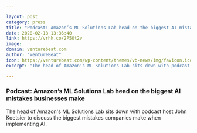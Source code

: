 ```yaml
---

layout: post
category: press
title: "Podcast: Amazon’s ML Solutions Lab head on the biggest AI mistakes businesses make"
date: 2020-02-18 13:36:40
link: https://vrhk.co/2P5Ot2v
image: 
domain: venturebeat.com
author: "VentureBeat"
icon: https://venturebeat.com/wp-content/themes/vb-news/img/favicon.ico
excerpt: "The head of Amazon's ML Solutions Lab sits down with podcast host John Koetsier to discuss the biggest mistakes companies make when implementing AI."

---
```


### Podcast: Amazon’s ML Solutions Lab head on the biggest AI mistakes businesses make

The head of Amazon's ML Solutions Lab sits down with podcast host John Koetsier to discuss the biggest mistakes companies make when implementing AI.